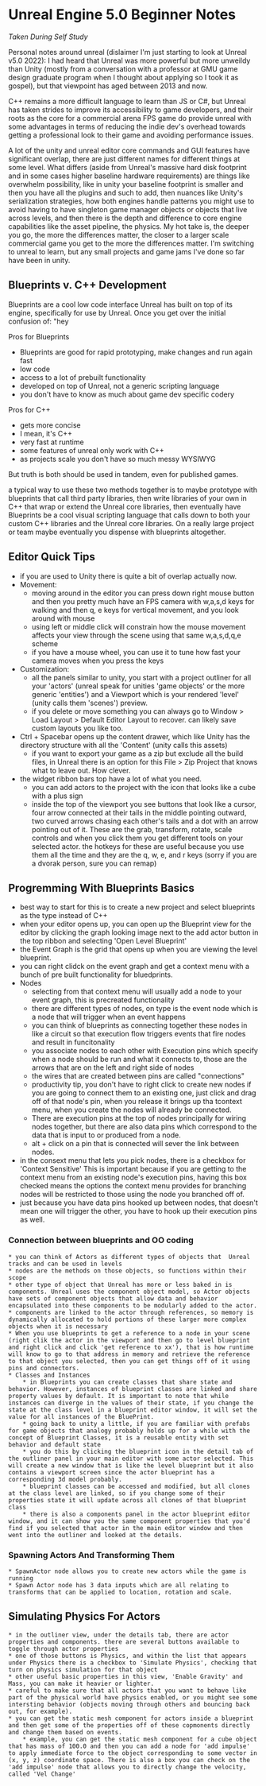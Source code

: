 # Unreal Engine 5.0 Beginner Notes
*Taken During Self Study*

Personal notes around unreal (dislaimer I'm just starting to look at Unreal v5.0 2022): I had heard that Unreal was more powerful but more unweildy than Unity (mostly from a conversation with a professor at GMU game design
graduate program when I thought about applying so I took it as gospel), but that viewpoint has aged between 2013 and now. 

C++ remains a more difficult language to learn than JS or C#, but Unreal has taken strides to improve its accessibility to game developers, and their roots as the core for a commercial arena FPS game do provide unreal with some advantages in terms of reducing the indie dev's overhead towards getting a professional look to their game and avoiding performance issues. 

A lot of the unity and unreal editor core commands and GUI features have significant overlap, there are just different names for different things at some level. What differs (aside from Unreal's massive hard disk footprint and in some cases higher baseline hardware requirements) are things like overwhelm possibility, like in unity your baseline footprint is smaller and then you have all the plugins and such to add, then nuances like Unity's serialization strategies, how both engines handle patterns you might use to avoid having to have singleton game manager objects or objects that live across levels, and then there is the depth and difference to core engine capabilities like the asset pipeline, the physics. My hot take is, the deeper you go, the more the differences matter, the closer to a larger scale commercial game you get to the more the differences matter. I'm switching to unreal to learn, but any small projects and game jams I've done so far have been in unity. 

## Blueprints v. C++ Development

Blueprints are a cool low code interface Unreal has built on top of its engine, specifically for use by Unreal. Once you get over the initial confusion of:
"hey 

Pros for Blueprints
* Blueprints are good for rapid prototyping, make changes and run again fast
* low code
* access to a lot of prebuilt functionality
* developed on top of Unreal, not a generic scripting language
* you don't have to know as much about game dev specific codery

Pros for C++
* gets more concise
* I mean, it's C++
* very fast at runtime
* some features of unreal only work with C++
* as projects scale you don't have so much messy WYSIWYG

But truth is both should be used in tandem, even for published games. 

a typical way to use these two methods together is to maybe prototype with blueprints that call third party libraries, then write libraries of your own in C++ that wrap or extend the Unreal core libraries, then eventually have Blueprints be a cool visual scripting language that calls down to both your custom C++ libraries and the Unreal core libraries. On a really large project or team maybe eventually you dispense with blueprints altogether.

## Editor Quick Tips

* if you are used to Unity there is quite a bit of overlap actually now.
* Movement: 
    * moving around in the editor you can press down right mouse button and then you pretty much have
    an FPS camera with w,a,s,d keys for walking and then q, e keys for vertical movement, and you look around with mouse
    * using left or middle click will constrain how the mouse movement affects your view through the scene using that same w,a,s,d,q,e scheme
    * if you have a mouse wheel, you can use it to tune how fast your camera moves when you press the keys
* Customization: 
    * all the panels similar to unity, you start with a project outliner for all your 'actors' (unreal speak for unities 'game objects' or the more generic 'entities') and a Viewport which is your rendered 'level' (unity calls them 'scenes') preview.
    * if you delete or move something you can always go to Window > Load Layout > Default Editor Layout to recover. can likely save custom layouts you like too.
* Ctrl + Spacebar opens up the content drawer, which like Unity has the directory structure with all the 'Content' (unity calls this assets)
    * if you want to export your game as a zip but exclude all the build files, in Unreal there is an option for this File > Zip Project that knows what to leave out. How clever.
* the widget ribbon bars top have a lot of what you need. 
    * you can add actors to the project with the icon that looks like a cube with a plus sign
    * inside the top of the viewport you see buttons that look like a cursor, four arrow connected at their tails in the middle pointing outward, two curved arrows chasing each other's tails and a dot with an arrow pointing out of it. These are the grab, transform, rotate, scale controls and when you click them you get different tools on your selected actor. the hotkeys for these are useful because you use them all the time and they are the q, w, e, and r keys (sorry if you are a dvorak person, sure you can remap)

## Progremming With Blueprints Basics

* best way to start for this is to create a new project and select blueprints as the type instead of C++
* when your editor opens up, you can open up the Blueprint view for the editor by clicking the graph looking image next to the add actor button in the top ribbon and selecting 'Open Level Blueprint'
* the Event Graph is the grid that opens up when you are viewing the level blueprint. 
* you can right clidck on the event graph and get a context menu with a bunch of pre built functionality for bluedprints. 
* Nodes
    * selecting from that context menu will usually add a node to your event graph, this is precreated functionality
    * there are different types of nodes, on type is the event node which is a node that will trigger when an event happens
    * you can think of blueprints as connecting together these nodes in like a circuit so that execution flow triggers events that fire nodes and result in funcitonality
    * you associate nodes to each other with Execution pins which specify when a node should be run and what it connects to, those are the arrows that are on the left and right side of nodes
    * the wires that are created between pins are called "connections"
    * productivity tip, you don't have to right click to create new nodes if you are going to connect them to an existing one, just click and drag off of that node's pin, when you release it brings up tha tcontext menu, when you create the nodes will already be connected.
    * There are execution pins at the top of nodes principally for wiring nodes together, but there are also data pins which correspond to the data that is input to or produced from a node.
    * alt + click on a pin that is connected will sever the link between nodes. 
* in the consext menu that lets you pick nodes, there is a checkbox for 'Context Sensitive' This is important because if you are getting to the context menu from an existing node's execution pins, having this box checked means the options the context menu provides for branching nodes will be restricted to those using the node you branched off of.
* just because you have data pins hooked up between nodes, that doesn't mean one will trigger the other, you have to hook up their execution pins as well.


### Connection between blueprints and OO coding
    * you can think of Actors as different types of objects that  Unreal tracks and can be used in levels
    * nodes are the methods on those objects, so functions within their scope
    * other type of object that Unreal has more or less baked in is components. Unreal uses the component object model, so Actor objects have sets of component objects that allow data and behavior encapsulated into these components to be modularly added to the actor. 
    * components are linked to the actor through references, so memory is dynamically allocated to hold portions of these larger more complex objects when it is necessary
    * When you use blueprints to get a reference to a node in your scene (right clik the actor in the viewport and then go to level blueprint and right click and click 'get reference to xx'), that is how runtime will know to go to that address in memory and retrieve the reference to that object you selected, then you can get things off of it using pins and connectors.
    * Classes and Instances
        * in Blueprints you can create classes that share state and behavior. However, instances of blueprint classes are linked and share property values by default. It is important to note that while instances can diverge in the values of their state, if you change the state at the class level in a blueprint editor window, it will set the value for all instances of the BluePrint.
        * going back to unity a little, if you are familiar with prefabs for game objects that analogy probably holds up for a while with the concept of Blueprint Classes, it is a reusable entity with set behavior and default state
        * you do this by clicking the blueprint icon in the detail tab of the outliner panel in your main editor with some actor selected. This will create a new window that is like the level blueprint but it also contains a viewport screen since the actor blueprint has a corresponding 3d model probably. 
        * blueprint classes can be accessed and modified, but all clones at the class level are linked, so if you change some of their properties state it will update across all clones of that blueprint class
        * there is also a components panel in the actor blueprint editor window, and it can show you the same component properties that you'd find if you selected that actor in the main editor window and then went into the outliner and looked at the details.


### Spawning Actors And Transforming Them
    * SpawnActor node allows you to create new actors while the game is running
    * Spawn Actor node has 3 data inputs which are all relating to transforms that can be applied to location, rotation and scale. 

## Simulating Physics For Actors
    * in the outliner view, under the details tab, there are actor properties and components. there are several buttons available to toggle through actor properties
    * one of those buttons is Physics, and within the list that appears under Physics there is a checkbox to 'Simulate Physics', checking that turn on physics simulation for that object
    * other useful basic properties in this view, 'Enable Gravity' and Mass, you can make it heavier or lighter. 
    * careful to make sure that all actors that you want to behave like part of the physical world have physics enabled, or you might see some intersting behavior (objects moving through others and bouncing back out, for example).
    * you can get the static mesh component for actors inside a blueprint and then get some of the properties off of these copmonents directly and change them based on events. 
        * example, you can get the static mesh component for a cube object that has mass of 100.0 and then you can add a node for 'add impulse' to apply immediate force to the object corresponding to some vector in (x, y, z) coordinate space. There is also a box you can check on the 'add impulse' node that allows you to directly change the velocity, called 'Vel Change'




